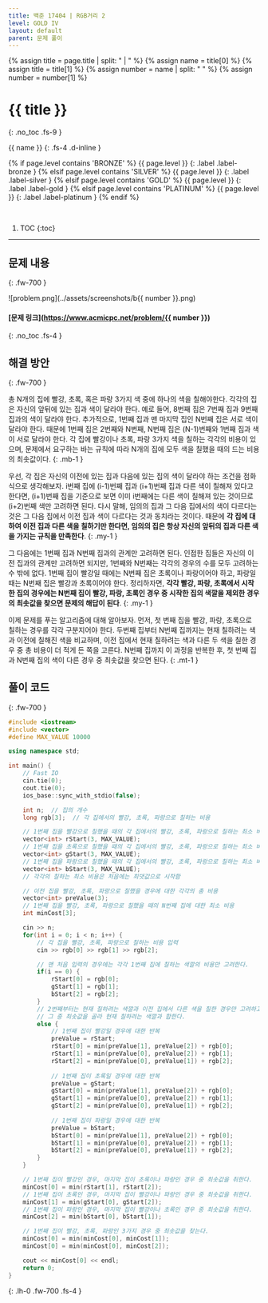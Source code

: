 ```yaml
---
title: 백준 17404 | RGB거리 2
level: GOLD IV
layout: default
parent: 문제 풀이
---
```

{% assign title = page.title | split: " | " %}
{% assign name = title[0] %}
{% assign title = title[1] %}
{% assign number = name | split: " " %}
{% assign number = number[1] %}

# **{{ title }}**
{: .no_toc .fs-9 }

{{ name }}
{: .fs-4 .d-inline }

{% if page.level contains 'BRONZE' %}
{{ page.level }}
{: .label .label-bronze }
{% elsif page.level contains 'SILVER' %}
{{ page.level }}
{: .label .label-silver }
{% elsif page.level contains 'GOLD' %}
{{ page.level }}
{: .label .label-gold }
{% elsif page.level contains 'PLATINUM' %}
{{ page.level }}
{: .label .label-platinum }
{% endif %}

<br/>

1. TOC
{:toc}

---

## 문제 내용
{: .fw-700 }

![problem.png](../assets/screenshots/b{{ number }}.png)

#### [문제 링크](https://www.acmicpc.net/problem/{{ number }})
{: .no_toc .fs-4 }

## 해결 방안
{: .fw-700 }

<div class="code-example" markdown="1">
총 N개의 집에 빨강, 초록, 혹은 파랑 3가지 색 중에 하나의 색을 칠해야한다.
각각의 집은 자신의 앞뒤에 있는 집과 색이 달라야 한다.
예로 들어, 8번째 집은 7번째 집과 9번째 집과의 색이 달라야 한다.
추가적으로, 1번째 집과 맨 마지막 집인 N번째 집은 서로 색이 달라야 한다.
때문에 1번째 집은 2번째와 N번째, N번째 집은 (N-1)번째와 1번째 집과 색이 서로 달라야 한다.
각 집에 빨강이나 초록, 파랑 3가지 색을 칠하는 각각의 비용이 있으며,
문제에서 요구하는 바는 규칙에 따라 N개의 집에 모두 색을 칠했을 때의 드는 비용의 최솟값이다.
{: .mb-1 }

우선, 각 집은 자신의 이전에 있는 집과 다음에 있는 집의 색이 달라야 하는 조건을 점화식으로 생각해보자.
i번째 집에 (i-1)번째 집과 (i+1)번째 집과 다른 색이 칠해져 있다고 한다면,
(i+1)번째 집을 기준으로 보면 이미 i번째에는 다른 색이 칠해져 있는 것이므로 (i+2)번째 색만 고려하면 된다.
다시 말해, 임의의 집과 그 다음 집에서의 색이 다르다는 것은 그 다음 집에서 이전 집과 색이 다르다는 것과 동치라는 것이다.
때문에 **각 집에 대하여 이전 집과 다른 색을 칠하기만 한다면, 임의의 집은 항상 자신의 앞뒤의 집과 다른 색을 가지는 규칙을 만족한다**.
{: .my-1 }

그 다음에는 1번째 집과 N번째 집과의 관계만 고려하면 된다.
인접한 집들은 자신의 이전 집과의 관계만 고려하면 되지만, 1번째와 N번째는 각각의 경우의 수를 모두 고려하는 수 밖에 없다.
1번째 집이 빨강일 때에는 N번째 집은 초록이나 파랑이어야 하고, 파랑일 때는 N번째 집은 빨강과 초록이어야 한다.
정리하자면,
**각각 빨강, 파랑, 초록에서 시작한 집의 경우에는 N번째 집이 빨강, 파랑, 초록인 경우 중 시작한 집의 색깔을 제외한 경우의 최솟값을 찾으면 문제의 해답이 된다**.
{: .my-1 }

이제 문제를 푸는 알고리즘에 대해 알아보자.
먼저, 첫 번째 집을 빨강, 파랑, 초록으로 칠하는 경우를 각각 구분지어야 한다.
두번째 집부터 N번째 집까지는 현재 칠하려는 색과 이전에 칠해진 색을 비교하며,
이전 집에서 현재 칠하려는 색과 다른 두 색을 칠한 경우 중 총 비용이 더 적게 든 쪽을 고른다.
N번째 집까지 이 과정을 반복한 후, 첫 번째 집과 N번째 집의 색이 다른 경우 중 최솟값을 찾으면 된다.
{: .mt-1 }
</div>

## 풀이 코드
{: .fw-700 }

```cpp
#include <iostream>
#include <vector>
#define MAX_VALUE 10000

using namespace std;

int main() {
    // Fast IO
    cin.tie(0);
    cout.tie(0);
    ios_base::sync_with_stdio(false);

    int n;  // 집의 개수
    long rgb[3];  // 각 집에서의 빨강, 초록, 파랑으로 칠하는 비용

    // 1번째 집을 빨강으로 칠했을 때의 각 집에서의 빨강, 초록, 파랑으로 칠하는 최소 비용
    vector<int> rStart(3, MAX_VALUE);
    // 1번째 집을 초록으로 칠했을 때의 각 집에서의 빨강, 초록, 파랑으로 칠하는 최소 비용
    vector<int> gStart(3, MAX_VALUE);
    // 1번째 집을 파랑으로 칠했을 때의 각 집에서의 빨강, 초록, 파랑으로 칠하는 최소 비용
    vector<int> bStart(3, MAX_VALUE);
    // 각각의 칠하는 최소 비용은 처음에는 최댓값으로 시작함

    // 이전 집을 빨강, 초록, 파랑으로 칠했을 경우에 대한 각각의 총 비용
    vector<int> preValue(3);
    // 1번째 집을 빨강, 초록, 파랑으로 칠했을 때의 N번째 집에 대한 최소 비용
    int minCost[3];

    cin >> n;
    for(int i = 0; i < n; i++) {
        // 각 집을 빨강, 초록, 파랑으로 칠하는 비용 입력
        cin >> rgb[0] >> rgb[1] >> rgb[2];

        // 맨 처음 입력의 경우에는 각각 1번째 집에 칠하는 색깔의 비용만 고려한다.
        if(i == 0) {
            rStart[0] = rgb[0];
            gStart[1] = rgb[1];
            bStart[2] = rgb[2];
        }
        // 2번째부터는 현재 칠하려는 색깔과 이전 집에서 다른 색을 칠한 경우만 고려하고,
        // 그 중 최솟값을 골라 현재 칠하려는 색깔과 합한다.
        else {
            // 1번째 집이 빨강일 경우에 대한 반복
            preValue = rStart;
            rStart[0] = min(preValue[1], preValue[2]) + rgb[0];
            rStart[1] = min(preValue[0], preValue[2]) + rgb[1];
            rStart[2] = min(preValue[0], preValue[1]) + rgb[2];
            
            // 1번째 집이 초록일 경우에 대한 반복
            preValue = gStart;
            gStart[0] = min(preValue[1], preValue[2]) + rgb[0];
            gStart[1] = min(preValue[0], preValue[2]) + rgb[1];
            gStart[2] = min(preValue[0], preValue[1]) + rgb[2];
            
            // 1번째 집이 파랑일 경우에 대한 반복
            preValue = bStart;
            bStart[0] = min(preValue[1], preValue[2]) + rgb[0];
            bStart[1] = min(preValue[0], preValue[2]) + rgb[1];
            bStart[2] = min(preValue[0], preValue[1]) + rgb[2];
        }
    }

    // 1번째 집이 빨강인 경우, 마지막 집이 초록이나 파랑인 경우 중 최솟값을 취한다.
    minCost[0] = min(rStart[1], rStart[2]);
    // 1번째 집이 초록인 경우, 마지막 집이 빨강이나 파랑인 경우 중 최솟값을 취한다.
    minCost[1] = min(gStart[0], gStart[2]);
    // 1번째 집이 파랑인 경우, 마지막 집이 빨강이나 초록인 경우 중 최솟값을 취한다.
    minCost[2] = min(bStart[0], bStart[1]);

    // 1번째 집이 빨강, 초록, 파랑인 3가지 경우 중 최솟값을 찾는다.
    minCost[0] = min(minCost[0], minCost[1]);
    minCost[0] = min(minCost[0], minCost[2]);

    cout << minCost[0] << endl;
    return 0;
}
```
{: .lh-0 .fw-700 .fs-4 }